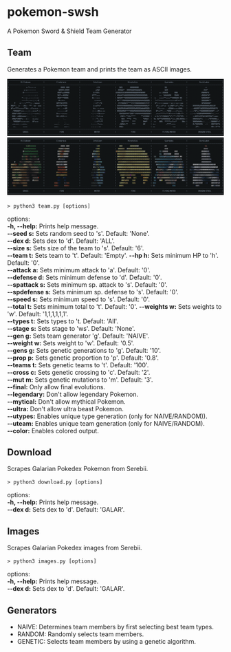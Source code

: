 # pokemon-swsh

A Pokemon Sword &amp; Shield Team Generator

## Team

Generates a Pokemon team and prints the team as ASCII images.

![Team in greyscale](https://github.com/tobiasbrodd/pokemon-swsh/blob/master/examples/team_grey.png)
![Team in color](https://github.com/tobiasbrodd/pokemon-swsh/blob/master/examples/team_color.png)

```shell
> python3 team.py [options]
```

options:  
**-h, --help:**         Prints help message.  
**--seed s:**           Sets random seed to 's'. Default: 'None'.  
**--dex d:**            Sets dex to 'd'. Default: 'ALL'.  
**--size s:**           Sets size of the team to 's'. Default: '6'.  
**--team t:**           Sets team to 't'. Default: 'Empty'.
**--hp h:**             Sets minimum HP to 'h'. Default: '0'.  
**--attack a:**         Sets minimum attack to 'a'. Default: '0'.  
**--defense d:**        Sets minimum defense to 'd'. Default: '0'.  
**--spattack s:**       Sets minimum sp. attack to 's'. Default: '0'.  
**--spdefense s:**      Sets minimum sp. defense to 's'. Default: '0'.  
**--speed s:**          Sets minimum speed to 's'. Default: '0'.  
**--total t:**          Sets minimum total to 't'. Default: '0'.
**--weights w:**        Sets weights to 'w'. Default: '1,1,1,1,1,1'.  
**--types t:**          Sets types to 't. Default: 'All'.  
**--stage s:**          Sets stage to 'ws'. Default: 'None'.  
**--gen g:**            Sets team generator 'g'. Default: 'NAIVE'.  
**--weight w:**         Sets weight to 'w'. Default: '0.5'.  
**--gens g:**           Sets genetic generations to 'g'. Default: '10'.  
**--prop p:**           Sets genetic proportion to 'p'. Default: '0.8'.  
**--teams t:**          Sets genetic teams to 't'. Default: '100'.  
**--cross c:**          Sets genetic crossing to 'c'. Default: '2'.  
**--mut m:**            Sets genetic mutations to 'm'. Default: '3'.  
**--final:**            Only allow final evolutions.  
**--legendary:**        Don't allow legendary Pokemon.  
**--mytical:**          Don't allow mythical Pokemon.  
**--ultra:**            Don't allow ultra beast Pokemon.  
**--utypes:**           Enables unique type generation (only for NAIVE/RANDOM)).  
**--uteam:**            Enables unique team generation (only for NAIVE/RANDOM).  
**--color:**            Enables colored output.  

## Download

Scrapes Galarian Pokedex Pokemon from Serebii.

```shell
> python3 download.py [options]
```

options:  
**-h, --help:**         Prints help message.  
**--dex d:**            Sets dex to 'd'. Default: 'GALAR'.  

## Images

Scrapes Galarian Pokedex images from Serebii.

```shell
> python3 images.py [options]
```

options:  
**-h, --help:**         Prints help message.  
**--dex d:**            Sets dex to 'd'. Default: 'GALAR'.  

## Generators

- NAIVE: Determines team members by first selecting best team types.
- RANDOM: Randomly selects team members.
- GENETIC: Selects team members by using a genetic algorithm.
